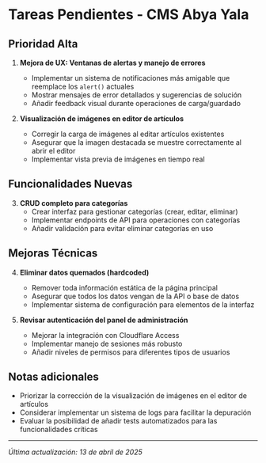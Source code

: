 # Tareas Pendientes - CMS Abya Yala

## Prioridad Alta

1. **Mejora de UX: Ventanas de alertas y manejo de errores**
   - Implementar un sistema de notificaciones más amigable que reemplace los `alert()` actuales
   - Mostrar mensajes de error detallados y sugerencias de solución
   - Añadir feedback visual durante operaciones de carga/guardado

2. **Visualización de imágenes en editor de artículos**
   - Corregir la carga de imágenes al editar artículos existentes
   - Asegurar que la imagen destacada se muestre correctamente al abrir el editor
   - Implementar vista previa de imágenes en tiempo real

## Funcionalidades Nuevas

3. **CRUD completo para categorías**
   - Crear interfaz para gestionar categorías (crear, editar, eliminar)
   - Implementar endpoints de API para operaciones con categorías
   - Añadir validación para evitar eliminar categorías en uso

## Mejoras Técnicas

4. **Eliminar datos quemados (hardcoded)**
   - Remover toda información estática de la página principal
   - Asegurar que todos los datos vengan de la API o base de datos
   - Implementar sistema de configuración para elementos de la interfaz

5. **Revisar autenticación del panel de administración**
   - Mejorar la integración con Cloudflare Access
   - Implementar manejo de sesiones más robusto
   - Añadir niveles de permisos para diferentes tipos de usuarios

## Notas adicionales

- Priorizar la corrección de la visualización de imágenes en el editor de artículos
- Considerar implementar un sistema de logs para facilitar la depuración
- Evaluar la posibilidad de añadir tests automatizados para las funcionalidades críticas

---

*Última actualización: 13 de abril de 2025*
